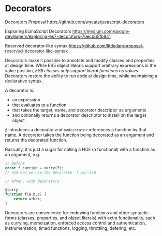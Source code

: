 # Decorators

Decorators Proposal
https://github.com/wycats/javascript-decorators

Exploring EcmaScript Decorators
https://medium.com/google-developers/exploring-es7-decorators-76ecb65fb841

Reserved decorator-like syntax
https://github.com/littledan/proposal-reserved-decorator-like-syntax


Decorators make it possible to annotate and modify classes and properties at design time. While ES5 object literals support arbitrary expressions in the value position, *ES6 classes only support literal functions as values*. Decorators restore the ability to run code at design time, while maintaining a declarative syntax.

A decorator is:
- an expression
- that evaluates to a function
- that takes the target, name, and decorator descriptor as arguments
- and optionally returns a decorator descriptor to install on the target object

`@` introduces a decorator and `mydecorator` references a function by that name. A decorator takes the function being decorated as an argument and returns the decorated function.

Basically, it is just a sugar for calling a HOF (a functional) with a function as an argument, e.g.

```js
// before
const f_curried = curry(f);
// and now we use the decorated `f_curried`

// after, with decorators

@curry
function f(a,b,c) {
    return a+b+c;
}
```

Decorators are convenience for endowing functions and other syntactic forms (classes, properties, and object literals) with extra functionality, such as currying, memoization, enforced access control and authentication, instrumentation, timed functions, logging, throttling, defering, etc.
